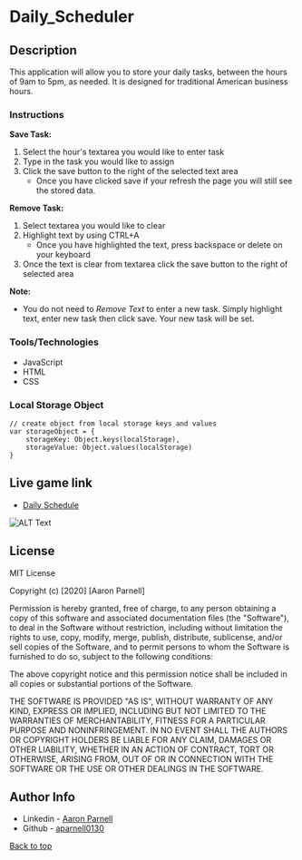 # Daily_Scheduler

## Description
This application will allow you to store your daily tasks, between the hours of 9am to 5pm, as needed. It is designed for traditional American business hours.
### Instructions
__Save Task:__
1. Select the hour's textarea you would like to enter task
2. Type in the task you would like to assign
3. Click the save button to the right of the selected text area
    - Once you have clicked save if your refresh the page you will still see the stored data.

__Remove Task:__
1. Select textarea you would like to clear
2. Highlight text by using CTRL+A 
    - Once you have highlighted the text, press backspace or delete on your keyboard
3. Once the text is clear from textarea click the save button to the right of selected area

__Note:__
- You do not need to _Remove Text_ to enter a new task. Simply highlight text, enter new task then click save. Your new task will be set.


### Tools/Technologies
- JavaScript
- HTML
- CSS

### Local Storage Object
```JS
// create object from local storage keys and values
var storageObject = {
    storageKey: Object.keys(localStorage),
    storageValue: Object.values(localStorage)
}

```
## Live game link
- [Daily Schedule](https://aparnell0130.github.io/Daily_Scheduler/)

![ALT Text](assets/images/schedule.gif)

## License
MIT License

Copyright (c) [2020] [Aaron Parnell]

Permission is hereby granted, free of charge, to any person obtaining a copy
of this software and associated documentation files (the "Software"), to deal
in the Software without restriction, including without limitation the rights
to use, copy, modify, merge, publish, distribute, sublicense, and/or sell
copies of the Software, and to permit persons to whom the Software is
furnished to do so, subject to the following conditions:

The above copyright notice and this permission notice shall be included in all
copies or substantial portions of the Software.

THE SOFTWARE IS PROVIDED "AS IS", WITHOUT WARRANTY OF ANY KIND, EXPRESS OR
IMPLIED, INCLUDING BUT NOT LIMITED TO THE WARRANTIES OF MERCHANTABILITY,
FITNESS FOR A PARTICULAR PURPOSE AND NONINFRINGEMENT. IN NO EVENT SHALL THE
AUTHORS OR COPYRIGHT HOLDERS BE LIABLE FOR ANY CLAIM, DAMAGES OR OTHER
LIABILITY, WHETHER IN AN ACTION OF CONTRACT, TORT OR OTHERWISE, ARISING FROM,
OUT OF OR IN CONNECTION WITH THE SOFTWARE OR THE USE OR OTHER DEALINGS IN THE
SOFTWARE.

## Author Info
- Linkedin - [Aaron Parnell](https://www.linkedin.com/in/aaron-parnell-1ab4661b3/)
- Github - [aparnell0130](https://github.com/aparnell0130)

[Back to top](#Daily_Scheduler)